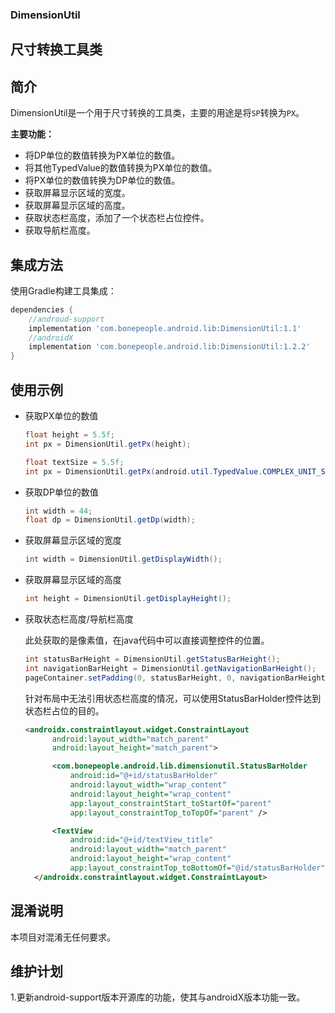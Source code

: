 ### DimensionUtil
尺寸转换工具类
---

## 简介
DimensionUtil是一个用于尺寸转换的工具类，主要的用途是将`SP`转换为`PX`。

**主要功能：**
* 将DP单位的数值转换为PX单位的数值。
* 将其他TypedValue的数值转换为PX单位的数值。
* 将PX单位的数值转换为DP单位的数值。
* 获取屏幕显示区域的宽度。
* 获取屏幕显示区域的高度。
* 获取状态栏高度，添加了一个状态栏占位控件。
* 获取导航栏高度。

## 集成方法
使用Gradle构建工具集成：
```groovy
dependencies {
    //androud-support
    implementation 'com.bonepeople.android.lib:DimensionUtil:1.1'
    //androidX
    implementation 'com.bonepeople.android.lib:DimensionUtil:1.2.2'
}
```

## 使用示例
* 获取PX单位的数值
  ```java
  float height = 5.5f;
  int px = DimensionUtil.getPx(height);
  ```
  ```java
  float textSize = 5.5f;
  int px = DimensionUtil.getPx(android.util.TypedValue.COMPLEX_UNIT_SP, textSize);
  ```
* 获取DP单位的数值
  ```java
  int width = 44;
  float dp = DimensionUtil.getDp(width);
  ```
* 获取屏幕显示区域的宽度
  ```java
  int width = DimensionUtil.getDisplayWidth();
  ```
* 获取屏幕显示区域的高度
  ```java
  int height = DimensionUtil.getDisplayHeight();
  ```
* 获取状态栏高度/导航栏高度
  
  此处获取的是像素值，在java代码中可以直接调整控件的位置。
  ```java
  int statusBarHeight = DimensionUtil.getStatusBarHeight();
  int navigationBarHeight = DimensionUtil.getNavigationBarHeight();
  pageContainer.setPadding(0, statusBarHeight, 0, navigationBarHeight);
  ```
  针对布局中无法引用状态栏高度的情况，可以使用StatusBarHolder控件达到状态栏占位的目的。
  ```xml
  <androidx.constraintlayout.widget.ConstraintLayout
        android:layout_width="match_parent"
        android:layout_height="match_parent">

        <com.bonepeople.android.lib.dimensionutil.StatusBarHolder
            android:id="@+id/statusBarHolder"
            android:layout_width="wrap_content"
            android:layout_height="wrap_content"
            app:layout_constraintStart_toStartOf="parent"
            app:layout_constraintTop_toTopOf="parent" />

        <TextView
            android:id="@+id/textView_title"
            android:layout_width="match_parent"
            android:layout_height="wrap_content"
            app:layout_constraintTop_toBottomOf="@id/statusBarHolder" />
    </androidx.constraintlayout.widget.ConstraintLayout>
  ```

## 混淆说明
  本项目对混淆无任何要求。
## 维护计划
  1.更新android-support版本开源库的功能，使其与androidX版本功能一致。
